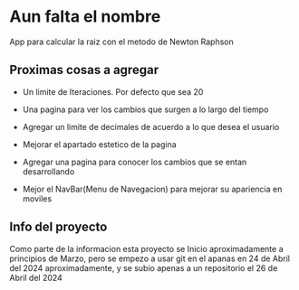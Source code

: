 # Aun falta el nombre

App para calcular la raiz con el metodo de Newton Raphson

## Proximas cosas a agregar

- Un limite de Iteraciones. Por defecto que sea 20

- Una pagina para ver los cambios que surgen a lo largo del tiempo

- Agregar un limite de decimales de acuerdo a lo que desea el usuario

- Mejorar el apartado estetico de la pagina

- Agregar una pagina para conocer los cambios que se entan desarrollando

- Mejor el NavBar(Menu de Navegacion) para mejorar su apariencia en moviles

## Info del proyecto

Como parte de la informacion esta proyecto se Inicio aproximadamente a principios de Marzo, pero se
empezo a usar git en el apanas en 24 de Abril del 2024 aproximadamente, y se subio apenas a un repositorio
el 26 de Abril del 2024
